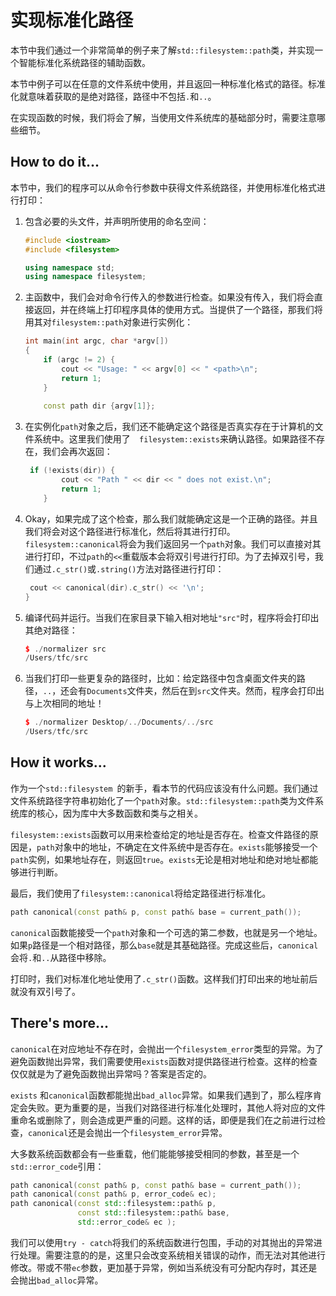 # 实现标准化路径

本节中我们通过一个非常简单的例子来了解`std::filesystem::path`类，并实现一个智能标准化系统路径的辅助函数。

本节中例子可以在任意的文件系统中使用，并且返回一种标准化格式的路径。标准化就意味着获取的是绝对路径，路径中不包括`.`和`..`。

在实现函数的时候，我们将会了解，当使用文件系统库的基础部分时，需要注意哪些细节。

## How to do it...

本节中，我们的程序可以从命令行参数中获得文件系统路径，并使用标准化格式进行打印：

1. 包含必要的头文件，并声明所使用的命名空间：

   ```c++
   #include <iostream>
   #include <filesystem>
   
   using namespace std;
   using namespace filesystem;
   ```

2. 主函数中，我们会对命令行传入的参数进行检查。如果没有传入，我们将会直接返回，并在终端上打印程序具体的使用方式。当提供了一个路径，那我们将用其对`filesystem::path`对象进行实例化：

   ```c++
   int main(int argc, char *argv[])
   {
       if (argc != 2) {
           cout << "Usage: " << argv[0] << " <path>\n";
           return 1;
       }
       
       const path dir {argv[1]};
   ```

3. 在实例化`path`对象之后，我们还不能确定这个路径是否真实存在于计算机的文件系统中。这里我们使用了`  filesystem::exists`来确认路径。如果路径不存在，我们会再次返回：

   ```c++
   	if (!exists(dir)) {
           cout << "Path " << dir << " does not exist.\n";
           return 1;
       }	
   ```

4. Okay，如果完成了这个检查，那么我们就能确定这是一个正确的路径。并且我们将会对这个路径进行标准化，然后将其进行打印。` filesystem::canonical`将会为我们返回另一个`path`对象。我们可以直接对其进行打印，不过`path`的`<<`重载版本会将双引号进行打印。为了去掉双引号，我们通过`.c_str()`或`.string()`方法对路径进行打印：

   ```c++
   	cout << canonical(dir).c_str() << '\n';
   }
   ```

5. 编译代码并运行。当我们在家目录下输入相对地址`"src"`时，程序将会打印出其绝对路径：

   ```c++
   $ ./normalizer src
   /Users/tfc/src
   ```

6. 当我们打印一些更复杂的路径时，比如：给定路径中包含桌面文件夹的路径，`..`，还会有`Documents`文件夹，然后在到`src`文件夹。然而，程序会打印出与上次相同的地址！

   ```c++
   $ ./normalizer Desktop/../Documents/../src
   /Users/tfc/src
   ```

## How it works...

作为一个`std::filesystem `的新手，看本节的代码应该没有什么问题。我们通过文件系统路径字符串初始化了一个`path`对象。`std::filesystem::path`类为文件系统库的核心，因为库中大多数函数和类与之相关。

`filesystem::exists`函数可以用来检查给定的地址是否存在。检查文件路径的原因是，`path`对象中的地址，不确定在文件系统中是否存在。`exists`能够接受一个`path`实例，如果地址存在，则返回`true`。`exists`无论是相对地址和绝对地址都能够进行判断。

最后，我们使用了`filesystem::canonical`将给定路径进行标准化。

```c++
path canonical(const path& p, const path& base = current_path());
```



`canonical`函数能接受一个`path`对象和一个可选的第二参数，也就是另一个地址。如果`p`路径是一个相对路径，那么`base`就是其基础路径。完成这些后，`canonical`会将`.`和`..`从路径中移除。

打印时，我们对标准化地址使用了`.c_str()`函数。这样我们打印出来的地址前后就没有双引号了。

## There's more...

`canonical`在对应地址不存在时，会抛出一个`filesystem_error`类型的异常。为了避免函数抛出异常，我们需要使用`exists`函数对提供路径进行检查。这样的检查仅仅就是为了避免函数抛出异常吗？答案是否定的。

`exists` 和`canonical`函数都能抛出`bad_alloc`异常。如果我们遇到了，那么程序肯定会失败。更为重要的是，当我们对路径进行标准化处理时，其他人将对应的文件重命名或删除了，则会造成更严重的问题。这样的话，即便是我们在之前进行过检查，`canonical`还是会抛出一个`filesystem_error`异常。

大多数系统函数都会有一些重载，他们能能够接受相同的参数，甚至是一个` std::error_code`引用：

```c++
path canonical(const path& p, const path& base = current_path());
path canonical(const path& p, error_code& ec);
path canonical(const std::filesystem::path& p,
               const std::filesystem::path& base,
               std::error_code& ec );
```

我们可以使用`try - catch`将我们的系统函数进行包围，手动的对其抛出的异常进行处理。需要注意的的是，这里只会改变系统相关错误的动作，而无法对其他进行修改。带或不带`ec`参数，更加基于异常，例如当系统没有可分配内存时，其还是会抛出`bad_alloc`异常。